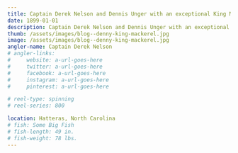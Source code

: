 ```yaml
---
title: Captain Derek Nelson and Dennis Unger with an exceptional King Mackerel aboard Fin-Again. Teach's Lair in Hatteras, North Carolina.
date: 1899-01-01
description: Captain Derek Nelson and Dennis Unger with an exceptional King Mackerel aboard Fin-Again. Teach's Lair in Hatteras, North Carolina.
thumb: /assets/images/blog--denny-king-mackerel.jpg
image: /assets/images/blog--denny-king-mackerel.jpg
angler-name: Captain Derek Nelson
# angler-links: 
#     website: a-url-goes-here
#     twitter: a-url-goes-here
#     facebook: a-url-goes-here
#     instagram: a-url-goes-here
#     pinterest: a-url-goes-here

# reel-type: spinning
# reel-series: 800 

location: Hatteras, North Carolina
# fish: Some Big Fish
# fish-length: 49 in.
# fish-weight: 78 lbs.
---
```

